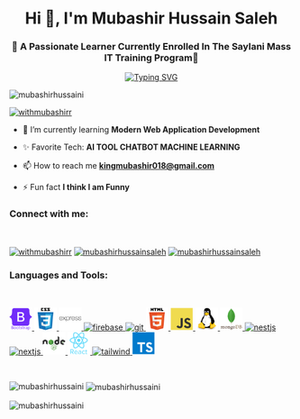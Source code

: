 <h1 align="center">Hi 👋, I'm Mubashir Hussain Saleh</h1>
<h3 align="center">🤵 A Passionate Learner Currently Enrolled In The Saylani Mass IT Training Program🤖</h3>
<p align="center">
<a href="https://git.io/typing-svg"><img src="https://readme-typing-svg.herokuapp.com?font=Fira+Code&pause=1000&color=FFD92B&width=435&lines=I+am+a+Ai+%26+Chatbot+Developer+;I+am+a+Freelancer;I+am+Learning+Modern+Web+Application+Development+" alt="Typing SVG" /></a>


<p align="left"> <img src="https://komarev.com/ghpvc/?username=mubashirhussaini&label=Profile%20views&color=0e75b6&style=flat" alt="mubashirhussaini" /> </p>

<p align="left"> <a href="https://twitter.com/withmubashirr" target="blank"><img src="https://img.shields.io/twitter/follow/withmubashirr?logo=twitter&style=for-the-badge" alt="withmubashirr" /></a> </p>

- 📓 I’m currently learning **Modern Web Application Development**

- ✨ Favorite Tech: **AI TOOL CHATBOT MACHINE LEARNING**

- 📫 How to reach me **kingmubashir018@gmail.com**

- ⚡ Fun fact **I think I am Funny**

<h3 align="left">Connect with me:</h3>
</br>
<p align="left">
<a href="https://twitter.com/withmubashirr" target="blank"><img align="center" src="https://raw.githubusercontent.com/rahuldkjain/github-profile-readme-generator/master/src/images/icons/Social/twitter.svg" alt="withmubashirr" height="30" width="40" /></a>
<a href="https://linkedin.com/in/mubashirhussainsaleh" target="blank"><img align="center" src="https://raw.githubusercontent.com/rahuldkjain/github-profile-readme-generator/master/src/images/icons/Social/linked-in-alt.svg" alt="mubashirhussainsaleh" height="30" width="40" /></a>
<a href="https://fb.com/mubashirhussainsaleh" target="blank"><img align="center" src="https://raw.githubusercontent.com/rahuldkjain/github-profile-readme-generator/master/src/images/icons/Social/facebook.svg" alt="mubashirhussainsaleh" height="30" width="40" /></a>
</p>

<h3 align="left">Languages and Tools:</h3>
</br>
<p align="left"> <a href="https://getbootstrap.com" target="_blank" rel="noreferrer"> <img src="https://raw.githubusercontent.com/devicons/devicon/master/icons/bootstrap/bootstrap-plain-wordmark.svg" alt="bootstrap" width="40" height="40"/> </a> <a href="https://www.w3schools.com/css/" target="_blank" rel="noreferrer"> <img src="https://raw.githubusercontent.com/devicons/devicon/master/icons/css3/css3-original-wordmark.svg" alt="css3" width="40" height="40"/> </a> <a href="https://expressjs.com" target="_blank" rel="noreferrer"> <img src="https://raw.githubusercontent.com/devicons/devicon/master/icons/express/express-original-wordmark.svg" alt="express" width="40" height="40"/> </a> <a href="https://firebase.google.com/" target="_blank" rel="noreferrer"> <img src="https://www.vectorlogo.zone/logos/firebase/firebase-icon.svg" alt="firebase" width="40" height="40"/> </a> <a href="https://git-scm.com/" target="_blank" rel="noreferrer"> <img src="https://www.vectorlogo.zone/logos/git-scm/git-scm-icon.svg" alt="git" width="40" height="40"/> </a> <a href="https://www.w3.org/html/" target="_blank" rel="noreferrer"> <img src="https://raw.githubusercontent.com/devicons/devicon/master/icons/html5/html5-original-wordmark.svg" alt="html5" width="40" height="40"/> </a> <a href="https://developer.mozilla.org/en-US/docs/Web/JavaScript" target="_blank" rel="noreferrer"> <img src="https://raw.githubusercontent.com/devicons/devicon/master/icons/javascript/javascript-original.svg" alt="javascript" width="40" height="40"/> </a> <a href="https://www.linux.org/" target="_blank" rel="noreferrer"> <img src="https://raw.githubusercontent.com/devicons/devicon/master/icons/linux/linux-original.svg" alt="linux" width="40" height="40"/> </a> <a href="https://www.mongodb.com/" target="_blank" rel="noreferrer"> <img src="https://raw.githubusercontent.com/devicons/devicon/master/icons/mongodb/mongodb-original-wordmark.svg" alt="mongodb" width="40" height="40"/> </a> <a href="https://nestjs.com/" target="_blank" rel="noreferrer"> <img src="https://nestjs.com/logo-small-gradient.76616405.svg" alt="nestjs" width="40" height="40"/> </a> <a href="https://nextjs.org/" target="_blank" rel="noreferrer"> <img src="https://cdn.worldvectorlogo.com/logos/nextjs-2.svg" alt="nextjs" width="40" height="40"/> </a> <a href="https://nodejs.org" target="_blank" rel="noreferrer"> <img src="https://raw.githubusercontent.com/devicons/devicon/master/icons/nodejs/nodejs-original-wordmark.svg" alt="nodejs" width="40" height="40"/> </a> <a href="https://reactjs.org/" target="_blank" rel="noreferrer"> <img src="https://raw.githubusercontent.com/devicons/devicon/master/icons/react/react-original-wordmark.svg" alt="react" width="40" height="40"/> </a> <a href="https://tailwindcss.com/" target="_blank" rel="noreferrer"> <img src="https://www.vectorlogo.zone/logos/tailwindcss/tailwindcss-icon.svg" alt="tailwind" width="40" height="40"/> </a> <a href="https://www.typescriptlang.org/" target="_blank" rel="noreferrer"> <img src="https://raw.githubusercontent.com/devicons/devicon/master/icons/typescript/typescript-original.svg" alt="typescript" width="40" height="40"/> </a> </p>
</br>
<p><img align="left" src="https://github-readme-stats.vercel.app/api/top-langs?username=mubashirhussaini&show_icons=true&locale=en&layout=compact" alt="mubashirhussaini" /></p>

<p>&nbsp;<img align="center" src="https://github-readme-stats.vercel.app/api?username=mubashirhussaini&show_icons=true&locale=en" alt="mubashirhussaini" /></p>

<p><img align="center" src="https://github-readme-streak-stats.herokuapp.com/?user=mubashirhussaini&" alt="mubashirhussaini" /></p>
